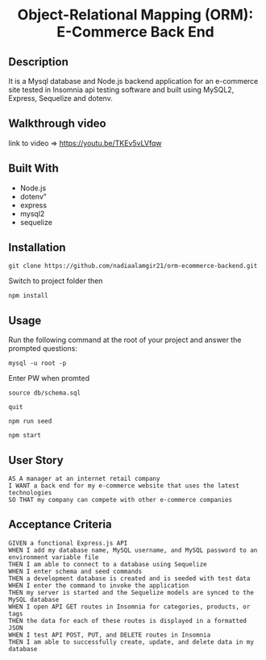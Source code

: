 
<h1 align="center">Object-Relational Mapping (ORM): E-Commerce Back End</h1>
  
## Description

It is a Mysql database and Node.js backend application for an e-commerce site tested in Insomnia api testing software and built using MySQL2, Express, Sequelize and dotenv.


## Walkthrough video 
link to video => https://youtu.be/TKEv5vLVfqw


## Built With

* Node.js
* dotenv"
* express
* mysql2
* sequelize



## Installation
    
`git clone https://github.com/nadiaalamgir21/orm-ecommerce-backend.git`

Switch to project folder then

`npm install`
  
## Usage

Run the following command at the root of your project and answer the prompted questions:

`mysql -u root -p`

Enter PW when promted

`source db/schema.sql`

`quit`

`npm run seed`
  
`npm start`


## User Story
  
```
AS A manager at an internet retail company
I WANT a back end for my e-commerce website that uses the latest technologies
SO THAT my company can compete with other e-commerce companies
```
  
## Acceptance Criteria
  
``` 
GIVEN a functional Express.js API
WHEN I add my database name, MySQL username, and MySQL password to an environment variable file
THEN I am able to connect to a database using Sequelize
WHEN I enter schema and seed commands
THEN a development database is created and is seeded with test data
WHEN I enter the command to invoke the application
THEN my server is started and the Sequelize models are synced to the MySQL database
WHEN I open API GET routes in Insomnia for categories, products, or tags
THEN the data for each of these routes is displayed in a formatted JSON
WHEN I test API POST, PUT, and DELETE routes in Insomnia
THEN I am able to successfully create, update, and delete data in my database
```
  

